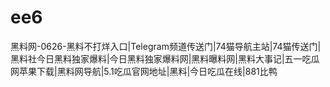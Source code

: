 # ee6
黑料网-0626-黑料不打烊入口|Telegram频道传送门|74猫导航主站|74猫传送门|黑料社今日黑料独家爆料|今日黑料独家爆料网|黑料曝料网|黑料大事记|五一吃瓜网苹果下载|黑料网导航|5.1吃瓜官网地址|黑料|今日吃瓜在线|881比鸭
